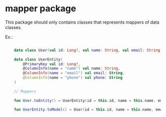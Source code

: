 # mapper package

This package should only contains classes that represents mappers of data classes.

Ex.:

```kotlin

    data class User(val id: Long?, val name: String, val email: String, val phone: String)
    
    data class UserEntity(
        @PrimaryKey val id: Long?,
        @ColumnInfo(name = "name") val name: String,
        @ColumnInfo(name = "email") val email: String,
        @ColumnInfo(name = "phone") val phone: String
    )
    
    // Mappers
    
    fun User.toEntity() = UserEntity(id = this.id, name = this.name, email = this.email, phone = this.phone)
    
    fun UserEntity.toModel() = User(id = this.id, name = this.name, email = this.email, phone = this.phone)

```